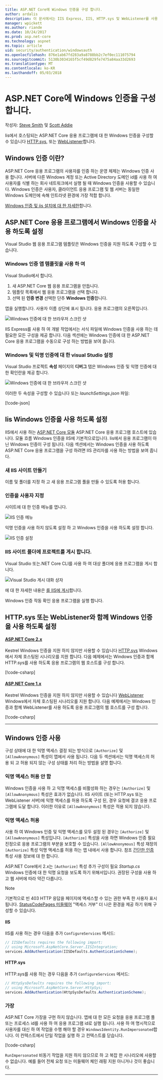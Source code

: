 ```yaml
---
title: ASP.NET Core에 Windows 인증을 구성 합니다.
author: ardalis
description: 이 문서에서는 IIS Express, IIS, HTTP.sys 및 WebListener를 사용 하 여 ASP.NET Core에 Windows 인증을 구성 하는 방법을 설명 합니다.
manager: wpickett
ms.author: riande
ms.date: 10/24/2017
ms.prod: asp.net-core
ms.technology: aspnet
ms.topic: article
uid: security/authentication/windowsauth
ms.openlocfilehash: 876e1ab67fd283a9a8788bb2c7ef0ec111075794
ms.sourcegitcommit: 5130b3034165f5cf49d829fe7475a84aa33d2693
ms.translationtype: MT
ms.contentlocale: ko-KR
ms.lasthandoff: 05/03/2018
---
```

# <a name="configure-windows-authentication-in-aspnet-core"></a>ASP.NET Core에 Windows 인증을 구성 합니다.

작성자: [Steve Smith](https://ardalis.com) 및 [Scott Addie](https://twitter.com/Scott_Addie)

Iis에서 호스팅되는 ASP.NET Core 응용 프로그램에 대 한 Windows 인증을 구성할 수 있습니다 [HTTP.sys](xref:fundamentals/servers/httpsys), 또는 [WebListener](xref:fundamentals/servers/weblistener)합니다.

## <a name="what-is-windows-authentication"></a>Windows 인증 이란?

ASP.NET Core 응용 프로그램의 사용자를 인증 하는 운영 체제는 Windows 인증 사용 합니다. 서버에 다른 Windows 계정 또는 Active Directory 도메인 id를 사용 하 여 사용자를 식별 하는 회사 네트워크에서 실행 될 때 Windows 인증을 사용할 수 있습니다. Windows 인증은 사용자, 클라이언트 응용 프로그램 및 웹 서버는 동일한 Windows 도메인에 속해 인트라넷 환경에 가장 적합 합니다.

[Windows 인증 및 iis 설치에 대 한 자세한](/iis/configuration/system.webServer/security/authentication/windowsAuthentication/)합니다.

## <a name="enable-windows-authentication-in-an-aspnet-core-app"></a>ASP.NET Core 응용 프로그램에서 Windows 인증을 사용 하도록 설정

Visual Studio 웹 응용 프로그램 템플릿은 Windows 인증을 지원 하도록 구성할 수 있습니다.

### <a name="use-the-windows-authentication-app-template"></a>Windows 인증 앱 템플릿을 사용 하 여

Visual Studio에서 합니다.
1. 새 ASP.NET Core 웹 응용 프로그램을 만듭니다. 
1. 템플릿 목록에서 웹 응용 프로그램을 선택 합니다.
1. 선택 된 **인증 변경** 선택한 단추 **Windows 인증**합니다. 

앱을 실행합니다. 사용자 이름 상단에 표시 됩니다. 응용 프로그램의 오른쪽입니다.

![Windows 인증에 대 한 브라우저 스크린 샷](windowsauth/_static/browser-screenshot.png)

IIS Express를 사용 하 여 개발 작업에서는 서식 파일에 Windows 인증을 사용 하는 데 필요한 모든 구성을 제공 합니다. 다음 섹션에는 Windows 인증에 대 한 ASP.NET Core 응용 프로그램을 수동으로 구성 하는 방법을 보여 줍니다.

### <a name="visual-studio-settings-for-windows-and-anonymous-authentication"></a>Windows 및 익명 인증에 대 한 visual Studio 설정

Visual Studio 프로젝트 **속성** 페이지의 **디버그** 탭은 Windows 인증 및 익명 인증에 대 한 확인란을 제공 합니다.

![Windows 인증에 대 한 브라우저 스크린 샷](windowsauth/_static/vs-auth-property-menu.png)

이러한 두 속성을 구성할 수 있습니다 또는 *launchSettings.json* 파일:

[!code-json[](windowsauth/sample/launchSettings.json?highlight=3-4)]

## <a name="enable-windows-authentication-with-iis"></a>Iis Windows 인증을 사용 하도록 설정

IIS에서 사용 하는 [ASP.NET Core 모듈](xref:fundamentals/servers/aspnet-core-module) ASP.NET Core 응용 프로그램 호스트에 있습니다. 모듈 흐름 Windows 인증을 IIS에 기본적으로입니다. Iis에서 응용 프로그램이 아닌 Windows 인증이 구성 됩니다. 다음 섹션에서는 Windows 인증을 사용 하도록 ASP.NET Core 응용 프로그램을 구성 하려면 IIS 관리자를 사용 하는 방법을 보여 줍니다.

### <a name="create-a-new-iis-site"></a>새 IIS 사이트 만들기

이름 및 폴더를 지정 하 고 새 응용 프로그램 풀을 만들 수 있도록 허용 합니다.

### <a name="customize-authentication"></a>인증을 사용자 지정

사이트에 대 한 인증 메뉴를 엽니다.

![IIS 인증 메뉴](windowsauth/_static/iis-authentication-menu.png)

익명 인증을 사용 하지 않도록 설정 하 고 Windows 인증을 사용 하도록 설정 합니다.

![IIS 인증 설정](windowsauth/_static/iis-auth-settings.png)

### <a name="publish-your-project-to-the-iis-site-folder"></a>IIS 사이트 폴더에 프로젝트를 게시 합니다.

Visual Studio 또는.NET Core CLI를 사용 하 여 대상 폴더에 응용 프로그램을 게시 합니다.

![Visual Studio 게시 대화 상자](windowsauth/_static/vs-publish-app.png)

에 대 한 자세한 내용은 [를 IIS에 게시](xref:host-and-deploy/iis/index)합니다.

Windows 인증 작동 확인 응용 프로그램을 실행 합니다.

## <a name="enable-windows-authentication-with-httpsys-or-weblistener"></a>HTTP.sys 또는 WebListener와 함께 Windows 인증을 사용 하도록 설정

#### <a name="aspnet-core-2xtabaspnetcore2x"></a>[ASP.NET Core 2.x](#tab/aspnetcore2x/)
Kestrel Windows 인증을 지원 하지 않지만 사용할 수 있습니다 [HTTP.sys](xref:fundamentals/servers/httpsys) Windows에서 자체 호스팅된 시나리오를 지원 합니다. 다음 예제에서는 Windows 인증과 함께 HTTP.sys를 사용 하도록 응용 프로그램의 웹 호스트를 구성 합니다.

[!code-csharp[](windowsauth/sample/Program2x.cs?highlight=9-14)]

#### <a name="aspnet-core-1xtabaspnetcore1x"></a>[ASP.NET Core 1.x](#tab/aspnetcore1x/)
Kestrel Windows 인증을 지원 하지 않지만 사용할 수 있습니다 [WebListener](xref:fundamentals/servers/weblistener) Windows에서 자체 호스팅된 시나리오를 지원 합니다. 다음 예제에서는 Windows 인증과 함께 WebListener를 사용 하도록 응용 프로그램의 웹 호스트를 구성 합니다.

[!code-csharp[](windowsauth/sample/Program1x.cs?highlight=6-11)]

* * *
## <a name="work-with-windows-authentication"></a>Windows 인증 사용

구성 상태에 대 한 익명 액세스 결정 되는 방식으로 `[Authorize]` 및 `[AllowAnonymous]` 특성이 앱에서 사용 됩니다. 다음 두 섹션에서는 익명 액세스의 허용 되 고 허용 되지 않는 구성 상태를 처리 하는 방법을 설명 합니다.

### <a name="disallow-anonymous-access"></a>익명 액세스 허용 안 함

Windows 인증을 사용 하 고 익명 액세스를 비활성화 하는 경우는 `[Authorize]` 및 `[AllowAnonymous]` 특성은 효과가 없습니다. IIS 사이트 (또는 HTTP.sys 또는 WebListener 서버)에 익명 액세스를 허용 하도록 구성 된, 경우 요청에 결코 응용 프로그램에 도달 합니다. 이러한 이유로 `[AllowAnonymous]` 특성은 적용 되지 않습니다.

### <a name="allow-anonymous-access"></a>익명 액세스 허용

사용 하 여 Windows 인증 및 익명 액세스를 모두 설정 된 경우는 `[Authorize]` 및 `[AllowAnonymous]` 특성입니다. `[Authorize]` 특성을 사용 하면 Windows 인증 필요 진정으로 응용 프로그램의 부분을 보호할 수 있습니다. `[AllowAnonymous]` 특성 재정의 `[Authorize]` 특성 익명 액세스를 허용 하는 앱 내에서 사용 합니다. 참조 [간단한 인증](xref:security/authorization/simple) 특성 사용 정보에 대 한 합니다.

ASP.NET Core에서 2.x는 `[Authorize]` 특성 추가 구성이 필요 *Startup.cs* Windows 인증에 대 한 익명 요청을 보도록 하기 위해서입니다. 권장된 구성을 사용 하 고 웹 서버에 따라 약간 다릅니다.

> [!NOTE]
> 기본적으로 빈 403 HTTP 응답을 페이지에 액세스할 수 있는 권한 부족 한 사용자 표시 됩니다. [StatusCodePages 미들웨어](xref:fundamentals/error-handling#configuring-status-code-pages) "액세스 거부" 더 나은 환경을 제공 하기 위해 구성할 수 있습니다.

#### <a name="iis"></a>IIS

IIS를 사용 하는 경우 다음을 추가 `ConfigureServices` 메서드: 

```csharp
// IISDefaults requires the following import:
// using Microsoft.AspNetCore.Server.IISIntegration;
services.AddAuthentication(IISDefaults.AuthenticationScheme);
```

#### <a name="httpsys"></a>HTTP.sys

HTTP.sys를 사용 하는 경우 다음을 추가 `ConfigureServices` 메서드:

```csharp
// HttpSysDefaults requires the following import:
// using Microsoft.AspNetCore.Server.HttpSys;
services.AddAuthentication(HttpSysDefaults.AuthenticationScheme);
```

### <a name="impersonation"></a>가장

ASP.NET Core 가장을 구현 하지 않습니다. 앱에 대 한 모든 요청을 응용 프로그램 풀 또는 프로세스 id를 사용 하 여 응용 프로그램 id로 실행 됩니다. 사용 하 여 명시적으로 사용자를 대신 하 여 작업을 수행 해야 할 경우 `WindowsIdentity.RunImpersonated`합니다. 이 컨텍스트에서 단일 작업을 실행 하 고 컨텍스트를 닫습니다.

[!code-csharp[](windowsauth/sample/Startup.cs?name=snippet_Impersonate&highlight=10-18)]

`RunImpersonated` 비동기 작업을 지원 하지 않으므로 하 고 복잡 한 시나리오에 사용할 수 없습니다. 예를 들어 전체 요청 또는 미들웨어 체인 래핑 지원 아니거나 것이 좋습니다.

---
